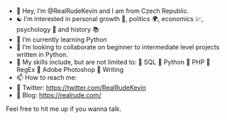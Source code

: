 - 👋 Hey, I’m @RealRudeKevin and I am from Czech Republic.
- ☯️ I’m interested in personal growth 💪, politics 🌍, economics 💹, psychology 🧘 and history 📚
- 🌱 I’m currently learning Python
- 💞️ I’m looking to collaborate on beginner to intermediate level projects written in Python.
- 🎯 My skills include, but are not limited to:
📌 SQL
📌 Python
📌 PHP
📌 RegEx
📌 Adobe Photoshop
📌 Writing
- 📫 How to reach me:
-    🔗 Twitter: https://twitter.com/RealRudeKevin
-    🔗 Blog: https://realrude.com/

Feel free to hit me up if you wanna talk.
